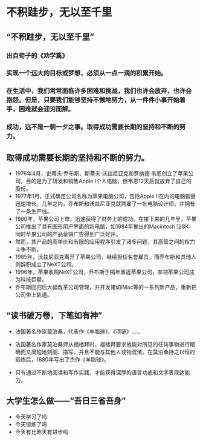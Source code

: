 # 不积跬步，无以至千里

## “不积跬步，无以至千里”

### 出自荀子的《劝学篇》

### 实现一个远大的目标或梦想，必须从一点一滴的积累开始。

### 在生活中，我们常常面临许多困难和挑战，我们也许会放弃，也许会抱怨。但是，只要我们能够坚持不懈地努力，从一件件小事开始着手，困难就会迎刃而解。

### 成功，远不是一朝一夕之事。取得成功需要长期的坚持和不断的努力。

## 取得成功需要长期的坚持和不断的努力。

- 1976年4月，史蒂夫·乔布斯、斯蒂夫·沃兹尼亚克和罗纳德·韦恩创立了苹果公司，目的是为了研发和销售Apple I个人电脑，但韦恩12天后就放弃了自己的股份。
- 1977年1月，正式确定公司名称为苹果电脑公司，包括Apple II在内的电脑销量迅速增长。几年之内，乔布斯和沃兹尼亚克就聘雇了一批电脑设计师，并拥有了一条生产线。
- 1980年，苹果公司上市，迅速获得了财务上的成功。在接下来的几年里，苹果公司推出了具有图形用户界面的新电脑，如1984年推出的Macintosh 128K，同时苹果公司的产品营销广告得到广泛好评。
- 然而，其产品的高单价和有限的应用程序引发了诸多问题，其高管之间的权力斗争不断。
- 1985年，沃兹尼亚克离开了苹果公司，继续担任名誉雇员，而乔布斯和其他人则辞职成立了NeXT公司。
- 1996年，苹果收购NeXT公司，乔布斯于隔年重返苹果公司，率领苹果公司成为科技巨擘。
- 乔布斯回归后大幅改革公司管理，并开发诸如iMac等的一系列新产品，重新把公司带上轨道。

## “读书破万卷，下笔如有神”

- 法国著名作家莫泊桑，代表作《羊脂球》、《项链》……

- 法国著名作家莫泊桑师从福楼拜时，福楼拜要求他能对所见的任何事物进行精确而又简短地刻画、描写，并且不能与其他人或物混淆。在莫泊桑持之以恒的锻炼后，1880年写出了杰作《羊脂球》。

- 只有通过不断地阅读和写作实践，才能获得深厚的语言功底和文字表现达能力。

## 大学生怎么做——“吾日三省吾身”

- 今天学习了吗
- 今天锻炼了吗
- 今天有比昨天有进步吗

